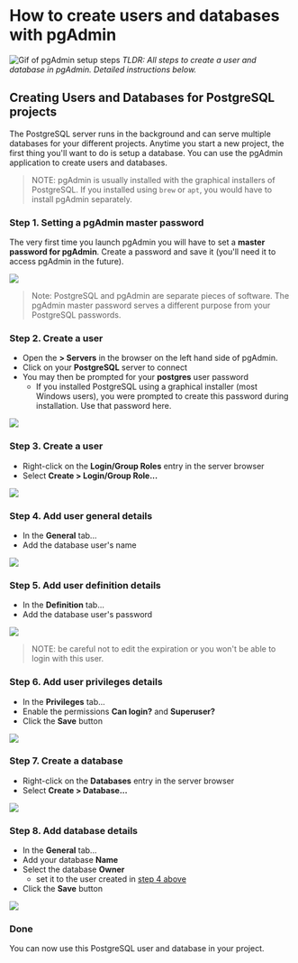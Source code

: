 # How to create users and databases with pgAdmin

![Gif of pgAdmin setup steps](pgAdmin-screenshots/pgadmin-setup.gif) 
*TLDR: All steps to create a user and database in pgAdmin. Detailed instructions below.*

## Creating Users and Databases for PostgreSQL projects

The PostgreSQL server runs in the background and can serve multiple databases for your different projects. Anytime you start a new project, the first thing you'll want to do is setup a database. You can use the pgAdmin application to create users and databases.

> NOTE: pgAdmin is usually installed with the graphical installers of PostgreSQL. If you installed using `brew` or `apt`, you would have to install pgAdmin separately.

### Step 1. Setting a pgAdmin master password

The very first time you launch pgAdmin you will have to set a **master password for pgAdmin**. Create a password and save it (you'll need it to access pgAdmin in the future).

![](pgAdmin-screenshots/01-pgadmin-password.png)

> Note: PostgreSQL and pgAdmin are separate pieces of software. The pgAdmin master password serves a different purpose from your PostgreSQL passwords.

### Step 2. Create a user

- Open the **> Servers** in the browser on the left hand side of pgAdmin.
- Click on your **PostgreSQL** server to connect
- You may then be prompted for your **postgres** user password
    - If you installed PostgreSQL using a graphical installer (most Windows users), you were prompted to create this password during installation. Use that password here.

![](pgAdmin-screenshots/02-postgres-user-password.png)

### Step 3. Create a user

- Right-click on the **Login/Group Roles** entry in the server browser
- Select **Create > Login/Group Role...**

![](pgAdmin-screenshots/03-create-user.png)


### Step 4. Add user general details

- In the **General** tab...
- Add the database user's name

![](pgAdmin-screenshots/04-create-user-general.png)

### Step 5. Add user definition details

- In the **Definition** tab...
- Add the database user's password

![](pgAdmin-screenshots/05-create-user-definition.png)

> NOTE: be careful not to edit the expiration or you won't be able to login with this user.

### Step 6. Add user privileges details

- In the **Privileges** tab...
- Enable the permissions **Can login?** and **Superuser?**
- Click the **Save** button

![](pgAdmin-screenshots/06-create-user-privileges.png)

### Step 7. Create a database

- Right-click on the **Databases** entry in the server browser
- Select **Create > Database...**

![](pgAdmin-screenshots/07-create-db.png)

### Step 8. Add database details

- In the **General** tab...
- Add your database **Name**
- Select the database **Owner**
    - set it to the user created in [step 4 above](#step-4-add-user-general-details)
- Click the **Save** button

![](pgAdmin-screenshots/08-create-db-general.png)

### Done

You can now use this PostgreSQL user and database in your project.